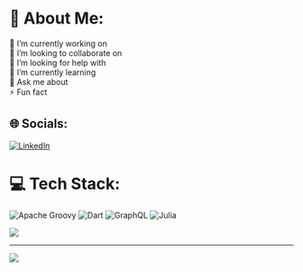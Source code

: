 # 💫 About Me:
🔭 I’m currently working on<br>👯 I’m looking to collaborate on<br>🤝 I’m looking for help with<br>🌱 I’m currently learning<br>💬 Ask me about<br>⚡ Fun fact


## 🌐 Socials:
[![LinkedIn](https://img.shields.io/badge/LinkedIn-%230077B5.svg?logo=linkedin&logoColor=white)](https://linkedin.com/in/https://www.linkedin.com/in/mohamed-sulaiman-32a6ab225) 

# 💻 Tech Stack:
![Apache Groovy](https://img.shields.io/badge/Apache%20Groovy-4298B8.svg?style=for-the-badge&logo=Apache+Groovy&logoColor=white) ![Dart](https://img.shields.io/badge/dart-%230175C2.svg?style=for-the-badge&logo=dart&logoColor=white) ![GraphQL](https://img.shields.io/badge/-GraphQL-E10098?style=for-the-badge&logo=graphql&logoColor=white) ![Julia](https://img.shields.io/badge/-Julia-9558B2?style=for-the-badge&logo=julia&logoColor=white)

![](https://github-readme-stats.vercel.app/api?username=MohamedSulaiman8&theme=dark&hide_border=false&include_all_commits=false&count_private=false)<br/>


---
[![](https://visitcount.itsvg.in/api?id=MohamedSulaiman8&icon=0&color=0)](https://visitcount.itsvg.in)

<!-- Proudly created with GPRM ( https://gprm.itsvg.in ) -->

